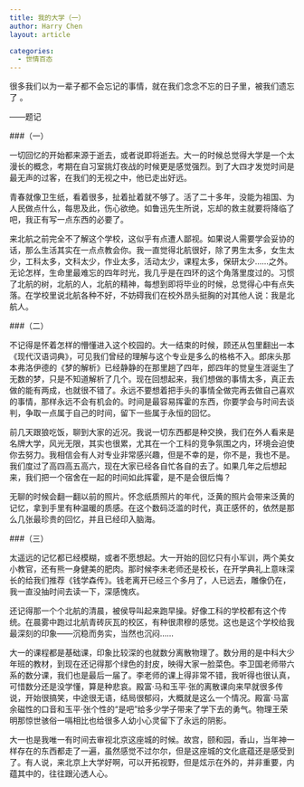 ```yaml
---
title: 我的大学（一）
author: Harry Chen
layout: article

categories:
  - 世情百态
---
```


很多我们以为一辈子都不会忘记的事情，就在我们念念不忘的日子里，被我们遗忘了 。

——题记

###（一）

  一切回忆的开始都来源于逝去，或者说即将逝去。大一的时候总觉得大学是一个太漫长的概念，考期在自习室挑灯夜战的时候更是感觉强烈。到了大四才发觉时间是最无声的过客，在我们的无视之中，他已走出好远。

  青春就像卫生纸，看着很多，扯着扯着就不够了。活了二十多年，没能为祖国、为人民做点什么，每思及此，伤心欲绝。如鲁迅先生所说，忘却的救主就要将降临了吧，我正有写一点东西的必要了。

  来北航之前完全不了解这个学校，这似乎有点遭人鄙视。如果说人需要学会妥协的话，那么生活其实在一点点教会你。我一直觉得北航很好，除了男生太多，女生太少，工科太多，文科太少，作业太多，活动太少，课程太多，保研太少……之外。无论怎样，生命里最难忘的四年时光，我几乎是在四环的这个角落里度过的。习惯了北航的树，北航的人，北航的精神，每想到即将毕业的时候，总觉得心中有点失落。在学校里说北航各种不好，不妨碍我们在校外昂头挺胸的对其他人说：我是北航人。

###（二）

  不记得是怀着怎样的懵懂进入这个校园的。大一结束的时候，顾还从包里翻出一本《现代汉语词典》，可见我们曾经的理解与这个专业是多么的格格不入。郎床头那本弗洛伊德的《梦的解析》已经静静的在那里趟了四年，郎四年的觉皇生涯诞生了无数的梦，只是不知道解析了几个。现在回想起来，我们想做的事情太多，真正去做的能有两成，也就很不错了。永远不要想着把手头的事情全做完再去做自己喜欢的事情，那样永远不会有机会的。时间是最容易挥霍的东西，你要学会与时间去谈判，争取一点属于自己的时间，留下一些属于永恒的回忆。

  前几天跟狼吃饭，聊到大家的近况。我说一切东西都是种交换，我们在外人看来是名牌大学，风光无限，其实也很累，尤其在一个工科的竞争氛围之内，环境会迫使你去努力。我相信会有人对专业非常感兴趣，但是不幸的是，你不是，我也不是。我们度过了高四高五高六，现在大家已经各自忙各自的去了。如果几年之后想起来，我们把一个宿舍在一起的时间如此挥霍，是不是会很后悔？

  无聊的时候会翻一翻以前的照片。怀念纸质照片的年代，泛黄的照片会带来泛黄的记忆，拿到手里有种温暖的质感。在这个数码泛滥的时代，真正感怀的，依然是那么几张最珍贵的回忆，并且已经印入脑海。

###（三）

  太遥远的记忆都已经模糊，或者不愿想起。大一开始的回忆只有小军训，两个美女小教官，还有熊一身健美的肥肉。那时候李未老师还是校长，在开学典礼上意味深长的给我们推荐《钱学森传》。钱老离开已经三个多月了，人已远去，雕像仍在，我一直没抽时间去读一下，深感愧疚。

  还记得那一个个北航的清晨，被侯导叫起来跑早操。好像工科的学校都有这个传统。在晨雾中跑过北航青砖灰瓦的校区，有种很肃穆的感觉。这也是这个学校给我最深刻的印象——沉稳而务实，当然也沉闷……

  大一的课程都是基础课，印象比较深的也就数分离散物理了。数分用的是中科大少年班的教材，到现在还记得那个绿色的封皮，映得大家一脸菜色。李卫国老师带六系的数分课，我们也是最后一届了。李老师的课上得非常不错，我听得也很认真，可惜数分还是没学懂，算是种悲哀。殿富·马和玉平·张的离散课向来早就很多传说，开始很搞笑，中途很无语，结局很郁闷，大概就是这么一个情况。殿富·马富余磁性的口音和玉平·张个性的“是吧”给多少学子带来了学下去的勇气。物理王荣明那惊世骇俗一嗝相比也给很多人幼小心灵留下了永远的阴影。

  大一也是我唯一有时间去审视北京这座城的时候。故宫，颐和园，香山，当年神一样存在的东西都走了一遍，虽然感觉不过尔尔，但是这座城的文化底蕴还是感受到了。有人说，来北京上大学好啊，可以开拓视野，但是炫示在外的，并非重要，内蕴其中的，往往跟沁透人心。
